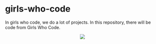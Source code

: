# girls-who-code
In girls who code, we do a lot of projects. In this repository, there will be code from Girls Who Code.
<center>
<img src = "http://girlswhocode.com/images/fblogo.png">
</center>
